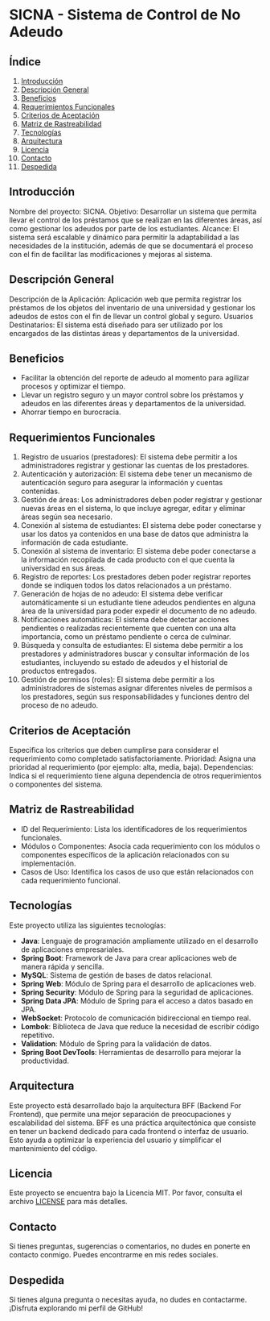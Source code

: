 # SICNA - Sistema de Control de No Adeudo

## Índice

1. [Introducción](#introducción)
2. [Descripción General](#descripción-general)
3. [Beneficios](#beneficios)
4. [Requerimientos Funcionales](#requerimientos-funcionales)
5. [Criterios de Aceptación](#criterios-de-aceptación)
6. [Matriz de Rastreabilidad](#matriz-de-rastreabilidad)
7. [Tecnologías](#tecnologías)
8. [Arquitectura](#arquitectura)
9. [Licencia](#licencia)
10. [Contacto](#contacto)
11. [Despedida](#despedida)

## Introducción

Nombre del proyecto: SICNA.
Objetivo: Desarrollar un sistema que permita llevar el control de los préstamos que se realizan en las diferentes áreas, así como gestionar los adeudos por parte de los estudiantes.
Alcance: El sistema será escalable y dinámico para permitir la adaptabilidad a las necesidades de la institución, además de que se documentará el proceso con el fin de facilitar las modificaciones y mejoras al sistema.

## Descripción General

Descripción de la Aplicación: Aplicación web que permita registrar los préstamos de los objetos del inventario de una universidad y gestionar los adeudos de estos con el fin de llevar un control global y seguro.
Usuarios Destinatarios: El sistema está diseñado para ser utilizado por los encargados de las distintas áreas y departamentos de la universidad.

## Beneficios

- Facilitar la obtención del reporte de adeudo al momento para agilizar procesos y optimizar el tiempo.
- Llevar un registro seguro y un mayor control sobre los préstamos y adeudos en las diferentes áreas y departamentos de la universidad.
- Ahorrar tiempo en burocracia.

## Requerimientos Funcionales

1. Registro de usuarios (prestadores): El sistema debe permitir a los administradores registrar y gestionar las cuentas de los prestadores.
2. Autenticación y autorización: El sistema debe tener un mecanismo de autenticación seguro para asegurar la información y cuentas contenidas.
3. Gestión de áreas: Los administradores deben poder registrar y gestionar nuevas áreas en el sistema, lo que incluye agregar, editar y eliminar áreas según sea necesario.
4. Conexión al sistema de estudiantes: El sistema debe poder conectarse y usar los datos ya contenidos en una base de datos que administra la información de cada estudiante.
5. Conexión al sistema de inventario: El sistema debe poder conectarse a la información recopilada de cada producto con el que cuenta la universidad en sus áreas.
6. Registro de reportes: Los prestadores deben poder registrar reportes donde se indiquen todos los datos relacionados a un préstamo.
7. Generación de hojas de no adeudo: El sistema debe verificar automáticamente si un estudiante tiene adeudos pendientes en alguna área de la universidad para poder expedir el documento de no adeudo.
8. Notificaciones automáticas: El sistema debe detectar acciones pendientes o realizadas recientemente que cuenten con una alta importancia, como un préstamo pendiente o cerca de culminar.
9. Búsqueda y consulta de estudiantes: El sistema debe permitir a los prestadores y administradores buscar y consultar información de los estudiantes, incluyendo su estado de adeudos y el historial de productos entregados.
10. Gestión de permisos (roles): El sistema debe permitir a los administradores de sistemas asignar diferentes niveles de permisos a los prestadores, según sus responsabilidades y funciones dentro del proceso de no adeudo.

## Criterios de Aceptación

Especifica los criterios que deben cumplirse para considerar el requerimiento como completado satisfactoriamente.
Prioridad: Asigna una prioridad al requerimiento (por ejemplo: alta, media, baja).
Dependencias: Indica si el requerimiento tiene alguna dependencia de otros requerimientos o componentes del sistema.

## Matriz de Rastreabilidad

- ID del Requerimiento: Lista los identificadores de los requerimientos funcionales.
- Módulos o Componentes: Asocia cada requerimiento con los módulos o componentes específicos de la aplicación relacionados con su implementación.
- Casos de Uso: Identifica los casos de uso que están relacionados con cada requerimiento funcional.

## Tecnologías

Este proyecto utiliza las siguientes tecnologías:

- **Java**: Lenguaje de programación ampliamente utilizado en el desarrollo de aplicaciones empresariales.
- **Spring Boot**: Framework de Java para crear aplicaciones web de manera rápida y sencilla.
- **MySQL**: Sistema de gestión de bases de datos relacional.
- **Spring Web**: Módulo de Spring para el desarrollo de aplicaciones web.
- **Spring Security**: Módulo de Spring para la seguridad de aplicaciones.
- **Spring Data JPA**: Módulo de Spring para el acceso a datos basado en JPA.
- **WebSocket**: Protocolo de comunicación bidireccional en tiempo real.
- **Lombok**: Biblioteca de Java que reduce la necesidad de escribir código repetitivo.
- **Validation**: Módulo de Spring para la validación de datos.
- **Spring Boot DevTools**: Herramientas de desarrollo para mejorar la productividad.

## Arquitectura

Este proyecto está desarrollado bajo la arquitectura BFF (Backend For Frontend), que permite una mejor separación de preocupaciones y escalabilidad del sistema. BFF es una práctica arquitectónica que consiste en tener un backend dedicado para cada frontend o interfaz de usuario. Esto ayuda a optimizar la experiencia del usuario y simplificar el mantenimiento del código.

## Licencia

Este proyecto se encuentra bajo la Licencia MIT. Por favor, consulta el archivo [LICENSE](LICENSE) para más detalles.

## Contacto

Si tienes preguntas, sugerencias o comentarios, no dudes en ponerte en contacto conmigo. Puedes encontrarme en mis redes sociales.

## Despedida

Si tienes alguna pregunta o necesitas ayuda, no dudes en contactarme. ¡Disfruta explorando mi perfil de GitHub!
